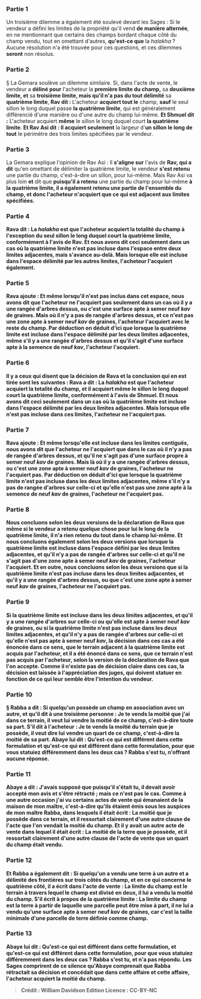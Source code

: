 
### Partie 1
Un troisième dilemme a également été soulevé devant les Sages : Si le vendeur a défini les limites de la propriété qu'il vend <b>de manière alternée</b>, en ne mentionnant que certains des champs bordant chaque côté du champ vendu, tout en omettant d'autres, <b>qu'est-ce que</b> la <i>halakha</i> ? Aucune résolution n'a été trouvée pour ces questions, et ces dilemmes <b>seront</b> non résolus.

### Partie 2
§ La Gemara soulève un dilemme similaire. Si, dans l'acte de vente, le vendeur a <b>déliné pour</b> l'acheteur la <b>première limite du champ,</b> sa <b>deuxième limite, et</b> sa <b>troisième limite, mais qu'il n'a pas du tout délimité</b> sa <b>quatrième limite</b>, <b>Rav dit : </b> L'acheteur <b>acquiert tout le</b> champ, <b>sauf</b> le seul sillon le long duquel passe <b>la quatrième limite</b>, qui est généralement différencié d'une manière ou d'une autre du champ lui-même. <b>Et Shmuel dit :</b> L'acheteur acquiert <b>même</b> le sillon le long duquel court <b>la quatrième limite</b>. <b>Et Rav Asi dit : Il acquiert seulement</b> la largeur d'<b>un sillon le long de tout</b> le périmètre des trois limites spécifiées par le vendeur.

### Partie 3
La Gemara explique l'opinion de Rav Asi : Il <b>s'aligne sur</b> l'avis de <b>Rav, qui a dit</b> qu'en omettant de délimiter la quatrième limite, le vendeur <b>s'est retenu</b> une partie du champ, c'est-à-dire un sillon, pour lui-même. Mais Rav Asi va plus loin <b>et</b> dit que <b>puisqu'il a retenu</b> une partie du champ pour lui-même <b>à la quatrième <b>limite, il a également retenu</b> une partie <b>de l'ensemble</b> du champ, et donc l'acheteur n'acquiert que ce qui est adjacent aux limites spécifiées.

### Partie 4
<b>Rava dit : La <i>halakha</i></b> est que l'acheteur <b>acquiert la totalité</b> du champ <b>à l'exception</b> du seul sillon le long duquel court <b>la quatrième limite</b>, conformément à l'avis de Rav. <b>Et nous avons dit</b> ceci <b>seulement</b> dans un cas <b>où la quatrième limite <b>n'est pas incluse</b> dans l'espace entre deux limites adjacentes, mais s'avance au-delà. <b>Mais</b> lorsque <b>elle est incluse</b> dans l'espace délimité par les autres limites, l'acheteur l'<b>acquiert</b> également.

### Partie 5
Rava ajoute : <b>Et même lorsqu'il n'est pas inclus</b> dans cet espace, <b>nous avons dit</b> que l'acheteur ne l'acquiert pas <b>seulement</b> dans un cas <b>où il y a une rangée d'arbres dessus, ou c'est</b> une surface apte à semer <b>neuf <i>kav</i></b> de graines. <b>Mais</b> où <b>il n'y a pas de rangée d'arbres dessus, et ce n'est pas</b> une zone apte à semer <b>neuf <i>kav</i></b> de graines, l'acheteur <b>l'acquiert</b> avec le reste du champ. <b>Par déduction</b> on déduit d'ici <b>que lorsque</b> la quatrième limite <b>est incluse</b> dans l'espace délimité par les deux limites adjacentes, <b>même s'il y a une rangée d'arbres dessus et qu'il s'agit</b> d'une surface apte à la semence de <b>neuf <i>kav</i>,</b> l'acheteur <b>l'acquiert</b>.

### Partie 6
<b>Il y a</b> ceux <b>qui disent</b> que la décision de Rava et la conclusion qui en est tirée sont les suivantes : <b>Rava a dit : La <i>halakha</i></b> est que l'acheteur <b>acquiert la totalité</b> du champ, <b>et</b> il acquiert <b>même</b> le sillon le long duquel court <b>la quatrième limite</b>, conformément à l'avis de Shmuel. <b>Et nous avons dit</b> ceci <b>seulement</b> dans un cas <b>où</b> la quatrième limite <b>est incluse</b> dans l'espace délimité par les deux limites adjacentes. <b>Mais</b> lorsque <b>elle n'est pas incluse</b> dans ces limites, l'acheteur <b>ne l'acquiert pas</b>.

### Partie 7
Rava ajoute : <b>Et même lorsqu'elle est incluse</b> dans les limites contiguës, <b>nous avons dit</b> que l'acheteur ne l'acquiert <b>que</b> dans le cas <b>où il n'y a pas de rangée d'arbres dessus, et qu'il ne s'agit pas</b> d'une surface propre à semer <b>neuf <i>kav</i></b> de graines. <b>Mais</b> là où <b>il y a une rangée d'arbres dessus, ou c'est</b> une zone apte à semer <b>neuf <i>kav</i></b> de graines, l'acheteur <b>ne l'acquiert pas</b>. <b>Par déduction</b> on déduit d'ici <b>que lorsque</b> la quatrième limite <b>n'est pas incluse</b> dans les deux limites adjacentes, <b>même s'il n'y a pas de rangée d'arbres sur celle-ci et qu'elle n'est pas</b> une zone apte à la semence de <b>neuf <i>kav</i></b> de graines, l'acheteur <b>ne l'acquiert pas</b>.

### Partie 8
<b>Nous concluons selon les deux versions</b> de la déclaration <b>de Rava que</b> même si le vendeur a retenu quelque chose pour lui le long de la quatrième limite, <b>il n'a rien retenu du tout dans le champ</b> lui-même. <b>Et nous concluons également</b> selon les deux versions <b>que lorsque</b> la quatrième limite <b>est incluse</b> dans l'espace défini par les deux limites adjacentes, <b>et qu'il n'y a pas de rangée d'arbres sur celle-ci et qu'il ne s'agit pas</b> d'une zone apte à semer <b>neuf <i>kav</i></b> de graines, l'acheteur <b>l'acquiert</b>. Et en outre, nous concluons selon les deux versions que si la quatrième limite <b>n'est pas incluse</b> dans les deux limites adjacentes, <b>et qu'il y a une rangée d'arbres dessus, ou que c'est</b> une zone apte à semer <b>neuf <i>kav</i></b> de graines, l'acheteur <b>ne l'acquiert pas</b>.

### Partie 9
Si la quatrième limite <b>est incluse</b> dans les deux limites adjacentes, <b>et qu'il y a</b> une rangée d'arbres <b>sur celle-ci</b> ou qu'elle est apte à semer neuf <i>kav</i> de graines, ou si la quatrième limite <b>n'est pas incluse</b> dans les deux limites adjacentes, <b>et qu'il n'y a pas</b> de rangée d'arbres <b>sur celle-ci</b> et qu'elle n'est pas apte à semer neuf <i>kav</i>, la décision dans ces cas <b>a été énoncée dans ce sens,</b> que le terrain adjacent à la quatrième limite est acquis par l'acheteur, <b>et il a été énoncé dans ce sens,</b> que ce terrain n'est pas acquis par l'acheteur, selon la version de la déclaration de Rava que l'on accepte. Comme il n'existe pas de décision claire dans ces cas, la décision est laissée à <b>l'appréciation des juges,</b> qui doivent statuer en fonction de ce qui leur semble être l'intention du vendeur.

### Partie 10
§ <b>Rabba a dit :</b> Si quelqu'un possède un champ en association avec un autre, et qu'il dit à une troisième personne : Je te vends <b>la moitié que j'ai dans ce terrain,</b> il veut lui vendre <b>la moitié</b> de ce champ, c'est-à-dire toute sa part. S'il dit à l'acheteur : Je te vends <b>la moitié du terrain que je possède,</b> il veut dire lui vendre <b>un quart</b> de ce champ, c'est-à-dire la moitié de sa part. <b>Abaye lui dit : Qu'est-ce qui est différent</b> dans <b>cette formulation</b> <b>et qu'est-ce qui est différent</b> dans <b>cette formulation</b>, pour que vous statuiez différemment dans les deux cas ? Rabba <b>s'est tu,</b> n'offrant aucune réponse.

### Partie 11
<b>Abaye a dit : J'avais supposé que puisqu'il s'était tu, il</b> devait avoir <b>accepté</b> mon avis et s'être rétracté ; <b>mais</b> ce n'est pas le cas.</b> Comme à une autre occasion <b>j'ai vu certains actes</b> de vente <b>qui émanaient</b> de la maison de mon <b>maître,</b> c'est-à-dire qu'ils étaient émis sous les auspices de mon maître Rabba, <b>dans lesquels il était écrit : La moitié que je possède dans ce terrain,</b> et il ressortait clairement d'une autre clause de l'acte que l'on vendait la <b>moitié</b> du champ. Et il y avait un autre acte de vente dans lequel il était écrit : <b>La moitié de la terre que je possède,</b> et il ressortait clairement d'une autre clause de l'acte de vente que <b>un quart</b> du champ était vendu.

### Partie 12
<b>Et Rabba</b> a également <b>dit :</b> Si quelqu'un a vendu une terre à un autre et a délimité des frontières sur trois côtés du champ, et en ce qui concerne le quatrième côté, il a écrit dans l'acte de vente : <b>La limite</b> du champ est <b>le terrain à travers lequel</b> le champ <b>est divisé en deux,</b> il lui a vendu <b>la moitié</b> du champ. S'il écrit à propos de la quatrième limite : <b>La limite</b> du champ est <b>la terre à partir de laquelle</b> une parcelle <b>peut être mise à part,</b> il ne lui a vendu qu'une surface apte à semer <b>neuf <i>kav</i></b> de graines, car c'est la taille minimale d'une parcelle de terre définie comme champ.

### Partie 13
<b>Abaye lui dit : Qu'est-ce qui est différent</b> dans <b>cette formulation, <b>et qu'est-ce qui est différent</b> dans <b>cette</b> formulation, pour que vous statuiez différemment dans les deux cas ? Rabba <b>s'est tu,</b> et n'a pas répondu. Les Sages <b>comprirent de ce silence</b> qu'Abaye comprenait que Rabba rétractait sa décision et concédait que dans <b>cette</b> affaire <b>et cette</b> affaire, l'acheteur acquiert <b>la moitié</b> du champ.

>Crédit : William Davidson Edition
>Licence : CC-BY-NC